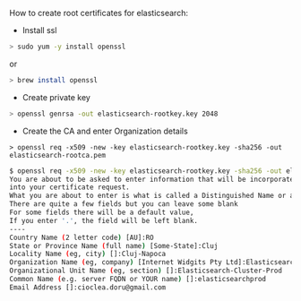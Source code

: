 How to create root certificates for elasticsearch: 

* Install ssl

```bash
> sudo yum -y install openssl
```

or

```bash
> brew install openssl
```


* Create private key

```bash
> openssl genrsa -out elasticsearch-rootkey.key 2048
```

* Create the CA and enter Organization details

```
> openssl req -x509 -new -key elasticsearch-rootkey.key -sha256 -out elasticsearch-rootca.pem
```

```bash
$ openssl req -x509 -new -key elasticsearch-rootkey.key -sha256 -out elasticsearch-rootca.pem
You are about to be asked to enter information that will be incorporated
into your certificate request.
What you are about to enter is what is called a Distinguished Name or a DN.
There are quite a few fields but you can leave some blank
For some fields there will be a default value,
If you enter '.', the field will be left blank.
----
Country Name (2 letter code) [AU]:RO
State or Province Name (full name) [Some-State]:Cluj
Locality Name (eg, city) []:Cluj-Napoca
Organization Name (eg, company) [Internet Widgits Pty Ltd]:Elasticsearch-Cluster
Organizational Unit Name (eg, section) []:Elasticsearch-Cluster-Prod
Common Name (e.g. server FQDN or YOUR name) []:elasticsearchprod
Email Address []:cioclea.doru@gmail.com
```

